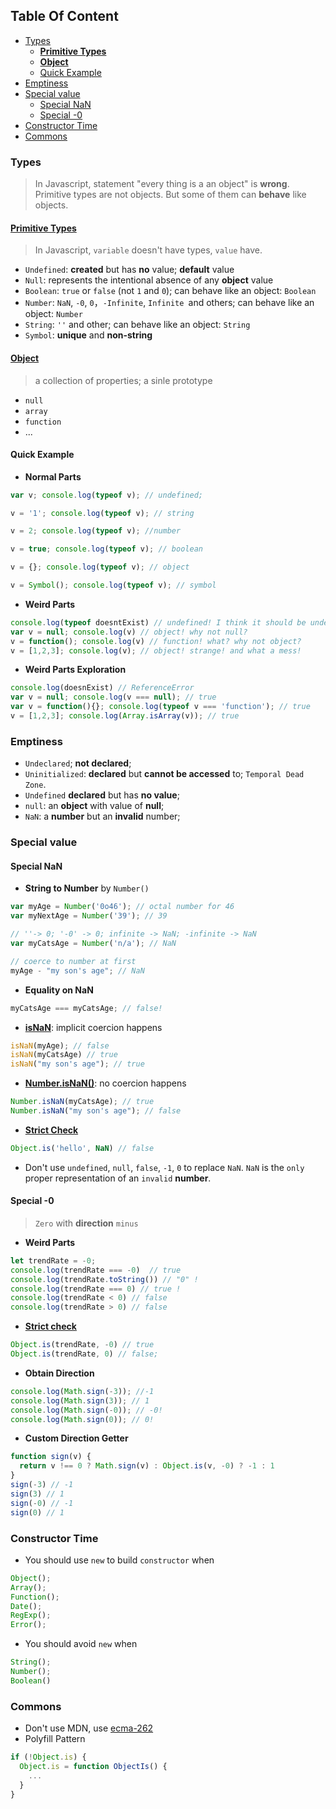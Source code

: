 <!-- START doctoc generated TOC please keep comment here to allow auto update -->
<!-- DON'T EDIT THIS SECTION, INSTEAD RE-RUN doctoc TO UPDATE -->
## Table Of Content

- [Types](#types)
  - [**Primitive Types**](#primitive-types)
  - [**Object**](#object)
  - [Quick Example](#quick-example)
- [Emptiness](#emptiness)
- [Special value](#special-value)
  - [Special NaN](#special-nan)
  - [Special -0](#special--0)
- [Constructor Time](#constructor-time)
- [Commons](#commons)

<!-- END doctoc generated TOC please keep comment here to allow auto update -->

### Types
> In Javascript, statement "every thing is a an object" is **wrong**. Primitive types are not objects. But some of them can **behave** like objects.

#### [**Primitive Types**](https://www.ecma-international.org/ecma-262/9.0/#sec-primitive-value)
> In Javascript, `variable` doesn't have types, `value` have.
- `Undefined`: **created** but has **no** value; **default** value
- `Null`: represents the intentional absence of any **object** value
- `Boolean`: `true` or `false` (not `1` and `0`); can behave like an object: `Boolean`
- `Number`: `NaN`, `-0`, `0`，`-Infinite`, `Infinite `and others; can behave like an object: `Number`
- `String`: `''` and other; can behave like an object: `String`
- `Symbol`: **unique** and **non-string**

#### [**Object**](https://www.ecma-international.org/ecma-262/9.0/#sec-terms-and-definitions-object)
> a collection of properties; a sinle prototype
- `null`
- `array`
- `function`
- ...

#### Quick Example
- **Normal Parts**
```javascript
var v; console.log(typeof v); // undefined;

v = '1'; console.log(typeof v); // string

v = 2; console.log(typeof v); //number

v = true; console.log(typeof v); // boolean

v = {}; console.log(typeof v); // object

v = Symbol(); console.log(typeof v); // symbol
```

<!-- more -->

- **Weird Parts**
```javascript
console.log(typeof doesntExist) // undefined! I think it should be undeclared.
var v = null; console.log(v) // object! why not null?
v = function(); console.log(v) // function! what? why not object?
v = [1,2,3]; console.log(v); // object! strange! and what a mess!
```
- **Weird Parts Exploration**
```javascript
console.log(doesnExist) // ReferenceError
var v = null; console.log(v === null); // true
var v = function(){}; console.log(typeof v === 'function'); // true
v = [1,2,3]; console.log(Array.isArray(v)); // true
```
### Emptiness
- `Undeclared`; **not declared**;
- `Uninitialized`: **declared** but **cannot be accessed** to; `Temporal Dead Zone`.
- `Undefined` **declared** but has **no value**;
- `null`: an **object** with value of **null**;
- `NaN`: a **number** but an **invalid** number;
### Special value
#### Special NaN
- **String to Number** by `Number()`
```javascript
var myAge = Number('0o46'); // octal number for 46
var myNextAge = Number('39'); // 39

// ''-> 0; '-0' -> 0; infinite -> NaN; -infinite -> NaN
var myCatsAge = Number('n/a'); // NaN

// coerce to number at first
myAge - "my son's age"; // NaN
```
- **Equality on NaN**
```javascript
myCatsAge === myCatsAge; // false!
```
- [**isNaN**](https://www.ecma-international.org/ecma-262/9.0/#sec-isnan-number): implicit coercion happens
```javascript
isNaN(myAge); // false
isNaN(myCatsAge) // true
isNaN("my son's age"); // true
```
- [**Number.isNaN()**](https://www.ecma-international.org/ecma-262/9.0/#sec-number.isnan): no coercion happens
```javascript
Number.isNaN(myCatsAge); // true
Number.isNaN("my son's age"); // false
```
- [**Strict Check**](https://www.ecma-international.org/ecma-262/9.0/#sec-samevalue)
```javascript
Object.is('hello', NaN) // false
```

- Don't use `undefined`, `null`, `false`, `-1`, `0` to replace `NaN`. `NaN` is the `only` proper representation of an `invalid` **number**.

#### Special -0
> `Zero` with **direction** `minus`

- **Weird Parts**
```javascript
let trendRate = -0;
console.log(trendRate === -0)  // true
console.log(trendRate.toString()) // "0" !
console.log(trendRate === 0) // true !
console.log(trendRate < 0) // false
console.log(trendRate > 0) // false
```
- [**Strict check**](https://www.ecma-international.org/ecma-262/9.0/#sec-samevalue)
```javascript
Object.is(trendRate, -0) // true
Object.is(trendRate, 0) // false;
```
- **Obtain Direction**
```javascript
console.log(Math.sign(-3)); //-1
console.log(Math.sign(3)); // 1
console.log(Math.sign(-0)); // -0!
console.log(Math.sign(0)); // 0!
```
- **Custom Direction Getter**
```javascript
function sign(v) {
  return v !== 0 ? Math.sign(v) : Object.is(v, -0) ? -1 : 1
}
sign(-3) // -1
sign(3) // 1
sign(-0) // -1
sign(0) // 1
```
### Constructor Time
- You should use `new` to build `constructor` when
```javascript
Object();
Array();
Function();
Date();
RegExp();
Error();
```
- You should avoid `new` when
```javascript
String();
Number();
Boolean()
```
### Commons
- Don't use MDN, use [ecma-262](https://www.ecma-international.org/ecma-262/9.0/#sec-tostring)
- Polyfill Pattern
```javascript
if (!Object.is) {
  Object.is = function ObjectIs() {
    ...
  }
}
```
